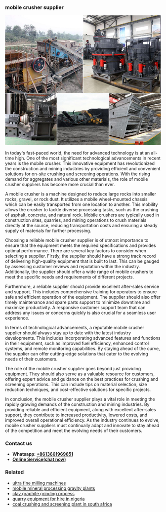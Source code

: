 <h3>mobile crusher supplier</h3><img src='1703042248.jpg' alt=''><p>In today's fast-paced world, the need for advanced technology is at an all-time high. One of the most significant technological advancements in recent years is the mobile crusher. This innovative equipment has revolutionized the construction and mining industries by providing efficient and convenient solutions for on-site crushing and screening operations. With the rising demand for aggregates and various other materials, the role of mobile crusher suppliers has become more crucial than ever.</p><p>A mobile crusher is a machine designed to reduce large rocks into smaller rocks, gravel, or rock dust. It utilizes a mobile wheel-mounted chassis which can be easily transported from one location to another. This mobility allows the crusher to tackle diverse processing tasks, such as the crushing of asphalt, concrete, and natural rock. Mobile crushers are typically used in construction sites, quarries, and mining operations to crush materials directly at the source, reducing transportation costs and ensuring a steady supply of materials for further processing.</p><p>Choosing a reliable mobile crusher supplier is of utmost importance to ensure that the equipment meets the required specifications and provides optimal performance. There are several key factors to consider when selecting a supplier. Firstly, the supplier should have a strong track record of delivering high-quality equipment that is built to last. This can be gauged by assessing customer reviews and reputation within the industry. Additionally, the supplier should offer a wide range of mobile crushers to meet the specific needs and requirements of different projects.</p><p>Furthermore, a reliable supplier should provide excellent after-sales service and support. This includes comprehensive training for operators to ensure safe and efficient operation of the equipment. The supplier should also offer timely maintenance and spare parts support to minimize downtime and maximize productivity. A responsive customer support team that can address any issues or concerns quickly is also crucial for a seamless user experience.</p><p>In terms of technological advancements, a reputable mobile crusher supplier should always stay up to date with the latest industry developments. This includes incorporating advanced features and functions in their equipment, such as improved fuel efficiency, enhanced control systems, and remote monitoring capabilities. By staying ahead of the curve, the supplier can offer cutting-edge solutions that cater to the evolving needs of their customers.</p><p>The role of the mobile crusher supplier goes beyond just providing equipment. They should also serve as a valuable resource for customers, offering expert advice and guidance on the best practices for crushing and screening operations. This can include tips on material selection, size reduction techniques, and cost-effective solutions for specific projects.</p><p>In conclusion, the mobile crusher supplier plays a vital role in meeting the rapidly growing demands of the construction and mining industries. By providing reliable and efficient equipment, along with excellent after-sales support, they contribute to increased productivity, lowered costs, and improved overall operational efficiency. As the industry continues to evolve, mobile crusher suppliers must continually adapt and innovate to stay ahead of the competition and meet the evolving needs of their customers.</p><h3>Contact us</h3><ul><li><strong>Whatsapp:&nbsp;<a href="https://wa.me/8613661969651">+8613661969651</a></strong></li><li><a href="https://swt.shibang-china.com/?git&amp;zhl&amp;mobile crusher supplier"><strong>Online Service(chat now)</strong></a></li></ul><h3>Related</h3><ul><li><a href='ultra fine milling machines.md'>ultra fine milling machines</a></li><li><a href='mobile mineral processing gravity plants.md'>mobile mineral processing gravity plants</a></li><li><a href='clay graphite grinding process.md'>clay graphite grinding process</a></li><li><a href='quarry equipment for hire in nigeria.md'>quarry equipment for hire in nigeria</a></li><li><a href='coal crushing and screening plant in south africa.md'>coal crushing and screening plant in south africa</a></li></ul>